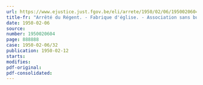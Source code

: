 ```yaml
---
url: https://www.ejustice.just.fgov.be/eli/arrete/1950/02/06/1950020604/justel
title-fr: "Arrêté du Régent. - Fabrique d'église. - Association sans but lucratif. - Commission d'assistance publique. - Legs."
date: 1950-02-06
source:
number: 1950020604
page: 888888
case: 1950-02-06/32
publication: 1950-02-12
starts:
modifies:
pdf-original:
pdf-consolidated:
---
```


